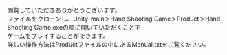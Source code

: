 閲覧していただきありがとうございます。  
ファイルをクローンし、Unity-main＞Hand Shooting Game＞Product＞Hand Shooting Game.exeの順に開いていただくことで  
ゲームをプレイすることができます。  
詳しい操作方法はProductファイルの中にあるManual.txtをご覧ください。

